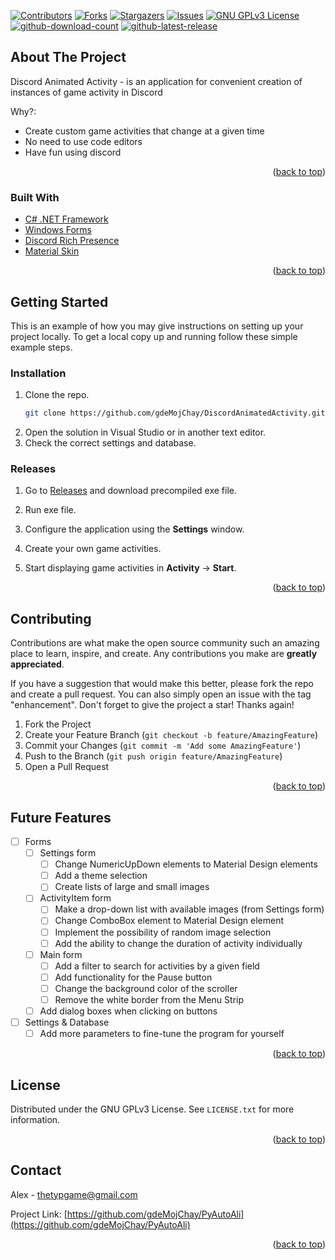 <div id="top"></div>

[![Contributors][contributors-shield]][contributors-url]
[![Forks][forks-shield]][forks-url]
[![Stargazers][stars-shield]][stars-url]
[![Issues][issues-shield]][issues-url]
[![GNU GPLv3 License][license-shield]][license-url]
[![github-download-count][download-shield]][download-url]
[![github-latest-release][latest-shield]][latest-url]
## About The Project

<!-- ![product-screenshot](media/product-screenshot.png) -->

Discord Animated Activity - is an application for convenient creation of instances of game activity in Discord

Why?:
* Create custom game activities that change at a given time
* No need to use code editors
* Have fun using discord

<p align="right">(<a href="#top">back to top</a>)</p>



### Built With

* [С# .NET Framework](https://dotnet.microsoft.com/en-us/download/dotnet-framework)
* [Windows Forms](https://docs.microsoft.com/en-us/dotnet/desktop/winforms/windows-forms-overview?view=netframeworkdesktop-4.8)
* [Discord Rich Presence](https://github.com/Lachee/discord-rpc-csharp)
* [Material Skin](https://github.com/IgnaceMaes/MaterialSkin)

<p align="right">(<a href="#top">back to top</a>)</p>



<!-- GETTING STARTED -->
## Getting Started

This is an example of how you may give instructions on setting up your project locally.
To get a local copy up and running follow these simple example steps.

### Installation

1. Clone the repo.
   ```sh
   git clone https://github.com/gdeMojChay/DiscordAnimatedActivity.git
   ```
2. Open the solution in Visual Studio or in another text editor.
3. Check the correct settings and database.

### Releases

1. Go to [Releases](https://github.com/gdeMojChay/DiscordAnimatedActivity/releases)
   and download precompiled exe file.

2. Run exe file.
3. Configure the application using the **Settings** window.
4. Create your own game activities.
5. Start displaying game activities in **Activity** -> **Start**.

<p align="right">(<a href="#top">back to top</a>)</p>

<!-- CONTRIBUTING -->
## Contributing

Contributions are what make the open source community such an amazing place to learn, inspire, and create. Any contributions you make are **greatly appreciated**.

If you have a suggestion that would make this better, please fork the repo and create a pull request. You can also simply open an issue with the tag "enhancement".
Don't forget to give the project a star! Thanks again!

1. Fork the Project
2. Create your Feature Branch (`git checkout -b feature/AmazingFeature`)
3. Commit your Changes (`git commit -m 'Add some AmazingFeature'`)
4. Push to the Branch (`git push origin feature/AmazingFeature`)
5. Open a Pull Request

<p align="right">(<a href="#top">back to top</a>)</p>

<!-- FUTURE FREATURES -->
## Future Features
- [ ] Forms
   - [ ] Settings form
      - [ ] Change NumericUpDown elements to Material Design elements
      - [ ] Add a theme selection
      - [ ] Create lists of large and small images
   - [ ] ActivityItem form
      - [ ] Make a drop-down list with available images (from Settings form)
      - [ ] Change ComboBox element to Material Design element
      - [ ] Implement the possibility of random image selection
      - [ ] Add the ability to change the duration of activity individually
   - [ ] Main form
      - [ ] Add a filter to search for activities by a given field
      - [ ] Add functionality for the Pause button
      - [ ] Change the background color of the scroller
      - [ ] Remove the white border from the Menu Strip
   - [ ] Add dialog boxes when clicking on buttons
- [ ] Settings & Database
   - [ ] Add more parameters to fine-tune the program for yourself

<p align="right">(<a href="#top">back to top</a>)</p>

<!-- LICENSE -->
## License

Distributed under the GNU GPLv3 License. See `LICENSE.txt` for more information.

<p align="right">(<a href="#top">back to top</a>)</p>



<!-- CONTACT -->
## Contact

Alex - thetypgame@gmail.com

Project Link: [https://github.com/gdeMojChay/PyAutoAli](https://github.com/gdeMojChay/PyAutoAli)

<p align="right">(<a href="#top">back to top</a>)</p>

[contributors-shield]: https://img.shields.io/github/contributors/gdeMojChay/DiscordAnimatedActivity.svg?style=for-the-badge
[contributors-url]: https://github.com/gdeMojChay/DiscordAnimatedActivity/graphs/contributors
[forks-shield]: https://img.shields.io/github/forks/gdeMojChay/DiscordAnimatedActivity.svg?style=for-the-badge
[forks-url]: https://github.com/gdeMojChay/DiscordAnimatedActivity/network/members
[stars-shield]: https://img.shields.io/github/stars/gdeMojChay/DiscordAnimatedActivity.svg?style=for-the-badge
[stars-url]: https://github.com/gdeMojChay/DiscordAnimatedActivity/stargazers
[issues-shield]: https://img.shields.io/github/issues/gdeMojChay/DiscordAnimatedActivity.svg?style=for-the-badge
[issues-url]: https://github.com/gdeMojChay/DiscordAnimatedActivity/issues
[license-shield]: https://img.shields.io/github/license/gdeMojChay/DiscordAnimatedActivity.svg?style=for-the-badge
[license-url]: https://github.com/gdeMojChay/DiscordAnimatedActivity/blob/master/LICENSE.txt
[download-shield]: https://img.shields.io/github/v/release/gdeMojChay/DiscordAnimatedActivity.svg?style=for-the-badge
[download-url]: ../../releases
[latest-shield]: https://img.shields.io/github/downloads/gdeMojChay/DiscordAnimatedActivity/total.svg?style=for-the-badge
[latest-url]: ../../releases
